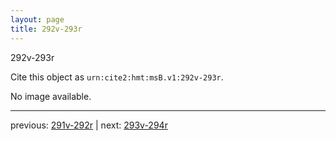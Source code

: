 ```yaml
---
layout: page
title: 292v-293r
---
```


292v-293r

Cite this object as `urn:cite2:hmt:msB.v1:292v-293r`.

No image available. 



---

previous: [291v-292r](../291v-292r/) | next: [293v-294r](../293v-294r/)